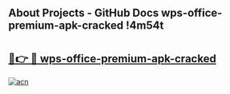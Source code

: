 ## About Projects - GitHub Docs wps-office-premium-apk-cracked !4m54t

# <h2><a href="https://andorid.site?title=wps-office-premium-apk-cracked&ref=19M">🔗👉 🔴 wps-office-premium-apk-cracked</a></h2>

[![acn](https://github.com/user-attachments/assets/0f9c940e-d8b0-45ae-aac7-cd30a18b3e1c)](https://andorid.site?title=wps-office-premium-apk-cracked&ref=19M)
